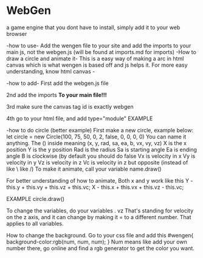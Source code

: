 # WebGen
a game engine that you dont have to install, simply add it to your web browser

-how to use-
Add the wengen file to your site and add the imports to your main js, not the webgen.js (will be found at imports.md for imports)
-How to draw a circle and animate it-
This is a easy way of making a arc in html canvas which is what wengen is based off and js helps it.
For more easy understanding, know html canvas -
 
 -how to add-
First add the webgen.js file

2nd add the imports ____To your main file!!!____

3rd make sure the canvas tag id is exactly webgen 

<canvas id="webgen"></canvas> 

4th go to your html file, and add type="module"
EXAMPLE

<script type="module" src='index.js' ></script>

-how to do circle (better example)
First make a new circle, example below:
let circle = new Circle(100, 75, 50, 0, 2, false, 0, 0, 0, 0)
You can name it anything. 
The () inside meaning
(x, y, rad, sa, ea, b, vx, vy, vz)
X is the x position
Y is the y position
Rad is the radius 
Sa is starting angle
Ea is ending angle
B is clockwise (by default you should do false
Vx is velocity in x
Vy is velocity in y
Vz is velocity in z
Vc is velocity in z but opposite (instead of like \ like /)
To make it animate, call your variable name.draw()

For better understanding of how to animate, 
Both x and y work like this
Y - this.y + this.vy + this.vz + this.vc;
X - this.x + this.vx + this.vz - this.vc;

EXAMPLE
circle.draw()

To change the variables, do your variables . vz 
That's standing for velocity on the z axis, and it can change by making it = to a different number. That applies to all variables.

How to change the background. 
Go to your css file and add this
#wengen{
	background-color:rgb(num, num, num);
}
Num means like add your own number there, go online and find a rgb generator to get the color you want.
